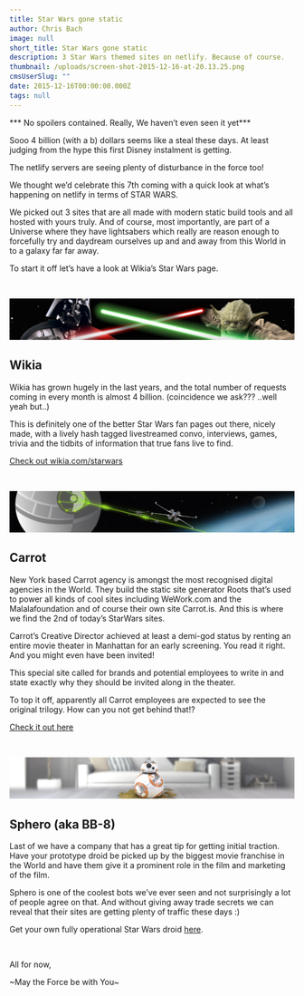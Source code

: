 ```yaml
---
title: Star Wars gone static
author: Chris Bach
image: null
short_title: Star Wars gone static
description: 3 Star Wars themed sites on netlify. Because of course.
thumbnail: /uploads/screen-shot-2015-12-16-at-20.13.25.png
cmsUserSlug: ""
date: 2015-12-16T00:00:00.000Z
tags: null
---
```


*** No spoilers contained. Really, We haven’t even seen it yet***

Sooo 4 billion (with a b) dollars seems like a steal these days. At least judging from the hype this first Disney instalment is getting. 

The netlify servers are seeing plenty of disturbance in the force too!

We thought we’d celebrate this 7th coming with a quick look at what’s happening on netlify in terms of STAR WARS.

We picked out 3 sites that are all made with modern static build tools and all hosted with yours truly. And of course, most importantly, are part of a Universe where they have lightsabers which really are reason enough to forcefully try and daydream ourselves up and and away from this World in to a galaxy far far away.

To start it off let’s have a look at Wikia’s Star Wars page.

<br>

![wikia-starwars.png](/uploads/wikia-starwars.png)

## Wikia ##
Wikia has grown hugely in the last years, and the total number of requests coming in every month is almost 4 billion. (coincidence we ask??? ..well yeah but..)

This is definitely one of the better Star Wars fan pages out there, nicely made, with a lively hash tagged livestreamed convo, interviews, games, trivia and the tidbits of information that true fans live to find.

[Check out wikia.com/starwars](http://www.wikia.com/starwars)

<br>

![carrot-starwars.jpg](/uploads/carrot-starwars.jpg)

## Carrot ##
New York based Carrot agency is amongst the most recognised digital agencies in the World. They build the static site generator Roots that’s used to power all kinds of cool sites including WeWork.com and the Malalafoundation and of course their own site Carrot.is. And this is where we find the 2nd of today’s StarWars sites. 

Carrot’s Creative Director achieved at least a demi-god status by renting an entire movie theater in Manhattan for an early screening. You read it right. And you might even have been invited! 

This special site called for brands and potential employees to write in and state exactly why they should be invited along in the theater.

To top it off, apparently all Carrot employees are expected to see the original trilogy. How can you not get behind that!?

[Check it out here](http://carrot.is/starwarsvip)

<br>

![sphero.jpg](/uploads/sphero.jpg)

## Sphero (aka BB-8) ##
Last of we have a company that has a great tip for getting initial traction. Have your prototype droid be picked up by the biggest movie franchise in the World and have them give it a prominent role in the film and marketing of the film.

Sphero is one of the coolest bots we’ve ever seen and not surprisingly a lot of people agree on that. And without giving away trade secrets we can reveal that their sites are getting plenty of traffic these days :)

Get your own fully operational Star Wars droid [here](http://www.sphero.com/starwars).

<br>

All for now,

 ~May the Force be with You~